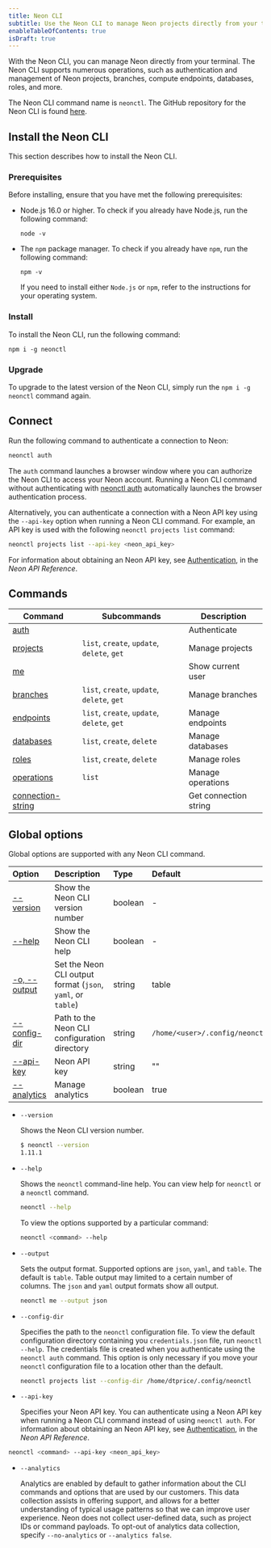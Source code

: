 ```yaml
---
title: Neon CLI
subtitle: Use the Neon CLI to manage Neon projects directly from your terminal
enableTableOfContents: true
isDraft: true
---
```


With the Neon CLI, you can manage Neon directly from your terminal. The Neon CLI supports numerous operations, such as authentication and management of Neon projects, branches, compute endpoints, databases, roles, and more.

The Neon CLI command name is `neonctl`. The GitHub repository for the Neon CLI is found [here](https://github.com/neondatabase/neonctl).

## Install the Neon CLI

This section describes how to install the Neon CLI.

### Prerequisites

Before installing, ensure that you have met the following prerequisites:

- Node.js 16.0 or higher. To check if you already have Node.js, run the following command:

    ```shell
    node -v
    ```

- The `npm` package manager.  To check if you already have `npm`, run the following command:

   ```shell
   npm -v
   ```

  If you need to install either `Node.js` or `npm`, refer to the instructions for your operating system.

### Install

To install the Neon CLI, run the following command:

```shell
npm i -g neonctl
```

### Upgrade

To upgrade to the latest version of the Neon CLI, simply run the `npm i -g neonctl` command again.

## Connect

Run the following command to authenticate a connection to Neon:

```bash
neonctl auth
```

The `auth` command launches a browser window where you can authorize the Neon CLI to access your Neon account. Running a Neon CLI command without authenticating with [neonctl auth](/docs/reference/cli-auth) automatically launches the browser authentication process.

Alternatively, you can authenticate a connection with a Neon API key using the `--api-key` option when running a Neon CLI command. For example, an API key is used with the following `neonctl projects list` command:

```bash
neonctl projects list --api-key <neon_api_key>
```

For information about obtaining an Neon API key, see [Authentication](https://api-docs.neon.tech/reference/authentication), in the _Neon API Reference_.

## Commands

| Command                                                 | Subcommands                            | Description               |
|---------------------------------------------------------|----------------------------------------|---------------------------|
| [auth](../reference/cli-auth)                                     |                                        | Authenticate              |
| [projects](../reference/cli-projects)                             | `list`, `create`, `update`, `delete`, `get` | Manage projects           |
| [me](../reference/cli-me)                                         |                                        | Show current user         |
| [branches](../reference/cli-branches)                             | `list`, `create`, `update`, `delete`, `get` | Manage branches           |
| [endpoints](../reference/cli-endpoints)                           | `list`, `create`, `update`, `delete`, `get` | Manage endpoints          |
| [databases](../reference/cli-databases)                           | `list`, `create`, `delete`             | Manage databases          |
| [roles](../reference/cli-roles)                                   | `list`, `create`,  `delete`            | Manage roles              |
| [operations](../reference/cli-operations)                         | `list`                                 | Manage operations         |
| [connection-string](../reference/cli-connection-string)           |                                        | Get connection string     |

## Global options

Global options are supported with any Neon CLI command.

| Option      | Description                         | Type   | Default                           |
| :---------  | :---------------------------------- | :----- | :-------------------------------- |
| [--version](#version)   | Show the Neon CLI version number                 | boolean| -                                 |
| [--help](#help)      | Show the Neon CLI help                           | boolean| -                                 |
| [-o, --output](#output)| Set the Neon CLI output format (`json`, `yaml`, or `table`)                 | string | table                           |
| [--config-dir](#config-dir)| Path to the Neon CLI configuration directory            | string | `/home/<user>/.config/neonctl`   |
| [--api-key](#api-key)   | Neon API key                             | string | ""                                |
| [--analytics](#analytics) | Manage analytics                    | boolean| true                              |

- <a id="version"></a>`--version`

  Shows the Neon CLI version number.

  ```bash
  $ neonctl --version
  1.11.1
  ```

- <a id="help"></a>`--help`

  Shows the `neonctl` command-line help. You can view help for `neonctl` or a `neonctl` command.

  ```bash
  neonctl --help
  ```

  To view the options supported by a particular command:

  ```bash
  neonctl <command> --help
  ```

- <a id="output"></a>`--output`

  Sets the output format. Supported options are `json`, `yaml`, and `table`. The default is `table`. Table output may limited to a certain number of columns. The `json` and `yaml` output formats show all output.

  ```bash
  neonctl me --output json
  ```

- <a id="config-dir"></a>`--config-dir`

  Specifies the path to the `neonctl` configuration file. To view the default configuration directory containing you `credentials.json` file, run `neonctl --help`. The credentials file is created when you authenticate using the `neonctl auth` command. This option is only necessary if you move your `neonctl` configuration file to a location other than the default.

  ```bash
  neonctl projects list --config-dir /home/dtprice/.config/neonctl
  ```

- <a id="api-key"></a>`--api-key`

  Specifies your Neon API key. You can authenticate using a Neon API key when running a Neon CLI command instead of using `neonctl auth`. For information about obtaining an Neon API key, see [Authentication](https://api-docs.neon.tech/reference/authentication), in the _Neon API Reference_.

```bash
neonctl <command> --api-key <neon_api_key>
```

- <a id="analytics"></a>`--analytics`

  Analytics are enabled by default to gather information about the CLI commands and options that are used by our customers. This data collection assists in offering support, and allows for a better understanding of typical usage patterns so that we can improve user experience. Neon does not collect user-defined data, such as project IDs or command payloads. To opt-out of analytics data collection, specify `--no-analytics` or `--analytics false`.
